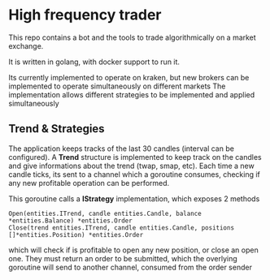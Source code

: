 # High frequency trader

This repo contains a bot and the tools to trade algorithmically on a market exchange.

It is written in golang, with docker support to run it.

Its currently implemented to operate on kraken, but new brokers can be implemented to operate simultaneously on different markets
The implementation allows different strategies to be implemented and applied simultaneously


## Trend & Strategies

The application keeps tracks of the last 30 candles (interval can be configured). A __Trend__ structure is implemented to keep
track on the candles and give informations about the trend (twap, smap, etc). Each time a new candle ticks, its sent to a channel
which a goroutine consumes, checking if any new profitable operation can be performed. 

This goroutine calls a __IStrategy__ implementation, which exposes 2 methods

```
Open(entities.ITrend, candle entities.Candle, balance *entities.Balance) *entities.Order
Close(trend entities.ITrend, candle entities.Candle, positions []*entities.Position) *entities.Order
```

which will check if is profitable to open any new position, or close an open one. They must return an
order to be submitted, which the overlying goroutine will send to another channel, consumed from the order sender




